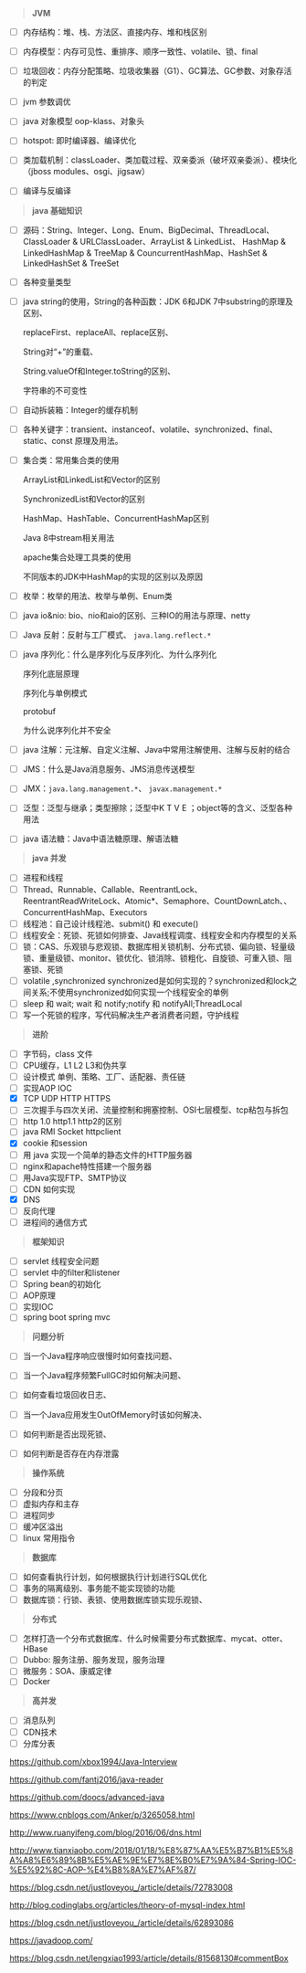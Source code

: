 > **JVM**

- [ ] 内存结构：堆、栈、方法区、直接内存、堆和栈区别

- [ ] 内存模型：内存可见性、重排序、顺序一致性、volatile、锁、final
- [ ] 垃圾回收：内存分配策略、垃圾收集器（G1）、GC算法、GC参数、对象存活的判定 
- [ ] jvm 参数调优
- [ ] java 对象模型 oop-klass、对象头
- [ ] hotspot: 即时编译器、编译优化
- [ ] 类加载机制：classLoader、类加载过程、双亲委派（破坏双亲委派）、模块化（jboss modules、osgi、jigsaw）
- [ ] 编译与反编译

> **java 基础知识**

- [ ] 源码：String、Integer、Long、Enum、BigDecimal、ThreadLocal、ClassLoader & URLClassLoader、ArrayList & LinkedList、 HashMap & LinkedHashMap & TreeMap & CouncurrentHashMap、HashSet & LinkedHashSet & TreeSet

- [ ] 各种变量类型

- [ ] java string的使用，String的各种函数：JDK 6和JDK 7中substring的原理及区别、

  replaceFirst、replaceAll、replace区别、

  String对“+”的重载、

  String.valueOf和Integer.toString的区别、

  字符串的不可变性

- [ ] 自动拆装箱：Integer的缓存机制

- [ ] 各种关键字：transient、instanceof、volatile、synchronized、final、static、const 原理及用法。

- [ ] 集合类：常用集合类的使用

  ArrayList和LinkedList和Vector的区别 

  SynchronizedList和Vector的区别

  HashMap、HashTable、ConcurrentHashMap区别

  Java 8中stream相关用法

  apache集合处理工具类的使用

  不同版本的JDK中HashMap的实现的区别以及原因

- [ ] 枚举：枚举的用法、枚举与单例、Enum类

- [ ] java io&nio: bio、nio和aio的区别、三种IO的用法与原理、netty

- [ ] Java 反射：反射与工厂模式、 `java.lang.reflect.*`

- [ ] java 序列化：什么是序列化与反序列化、为什么序列化

  序列化底层原理

  序列化与单例模式

  protobuf

  为什么说序列化并不安全

- [ ] java 注解：元注解、自定义注解、Java中常用注解使用、注解与反射的结合
- [ ] JMS：什么是Java消息服务、JMS消息传送模型
- [ ] JMX：`java.lang.management.*`、 `javax.management.*`
- [ ] 泛型：泛型与继承；类型擦除；泛型中K T V E  ；object等的含义、泛型各种用法
- [ ] java 语法糖：Java中语法糖原理、解语法糖

> **java  并发**

- [ ] 进程和线程
- [ ] Thread、Runnable、Callable、ReentrantLock、ReentrantReadWriteLock、Atomic*、Semaphore、CountDownLatch、、ConcurrentHashMap、Executors
- [ ] 线程池：自己设计线程池、submit() 和 execute()
- [ ] 线程安全：死锁、死锁如何排查、Java线程调度、线程安全和内存模型的关系
- [ ] 锁：CAS、乐观锁与悲观锁、数据库相关锁机制、分布式锁、偏向锁、轻量级锁、重量级锁、monitor、锁优化、锁消除、锁粗化、自旋锁、可重入锁、阻塞锁、死锁
- [ ] volatile ,synchronized synchronized是如何实现的？synchronized和lock之间关系;不使用synchronized如何实现一个线程安全的单例
- [ ] sleep 和 wait; wait 和 notify;notify 和 notifyAll;ThreadLocal
- [ ] 写一个死锁的程序，写代码解决生产者消费者问题，守护线程

> **进阶**

- [ ] 字节码，class 文件
- [ ] CPU缓存，L1 L2 L3和伪共享
- [ ] 设计模式 单例、策略、工厂、适配器、责任链
- [ ] 实现AOP  IOC
- [x] TCP UDP HTTP HTTPS
- [ ] 三次握手与四次关闭、流量控制和拥塞控制、OSI七层模型、tcp粘包与拆包
- [ ] http 1.0 http1.1 http2的区别
- [ ] java RMI Socket  httpclient
- [x] cookie 和session
- [ ] 用 java 实现一个简单的静态文件的HTTP服务器
- [ ] nginx和apache特性搭建一个服务器
- [ ] 用Java实现FTP、SMTP协议
- [ ] CDN 如何实现
- [x] DNS
- [ ] 反向代理
- [ ] 进程间的通信方式

> **框架知识**

- [ ] servlet  线程安全问题
- [ ] servlet 中的filter和listener
- [ ] Spring bean的初始化
- [ ] AOP原理
- [ ] 实现IOC
- [ ] spring boot spring mvc

> **问题分析**

- [ ] 当一个Java程序响应很慢时如何查找问题、

- [ ] 当一个Java程序频繁FullGC时如何解决问题、

- [ ] 如何查看垃圾回收日志、

- [ ] 当一个Java应用发生OutOfMemory时该如何解决、

- [ ] 如何判断是否出现死锁、

- [ ] 如何判断是否存在内存泄露

> **操作系统**

- [ ] 分段和分页
- [ ] 虚拟内存和主存
- [ ] 进程同步
- [ ] 缓冲区溢出
- [ ] linux 常用指令

> **数据库**

- [ ] 如何查看执行计划，如何根据执行计划进行SQL优化
- [ ] 事务的隔离级别、事务能不能实现锁的功能
- [ ] 数据库锁：行锁、表锁、使用数据库锁实现乐观锁、

> **分布式**

- [ ] 怎样打造一个分布式数据库、什么时候需要分布式数据库、mycat、otter、HBase
- [ ] Dubbo: 服务注册、服务发现，服务治理
- [ ] 微服务：SOA、康威定律
- [ ] Docker

> **高并发**

- [ ] 消息队列
- [ ] CDN技术
- [ ] 分库分表

https://github.com/xbox1994/Java-Interview

https://github.com/fantj2016/java-reader

https://github.com/doocs/advanced-java

https://www.cnblogs.com/Anker/p/3265058.html

http://www.ruanyifeng.com/blog/2016/06/dns.html

http://www.tianxiaobo.com/2018/01/18/%E8%87%AA%E5%B7%B1%E5%8A%A8%E6%89%8B%E5%AE%9E%E7%8E%B0%E7%9A%84-Spring-IOC-%E5%92%8C-AOP-%E4%B8%8A%E7%AF%87/

https://blog.csdn.net/justloveyou_/article/details/72783008

http://blog.codinglabs.org/articles/theory-of-mysql-index.html

https://blog.csdn.net/justloveyou_/article/details/62893086

https://javadoop.com/

https://blog.csdn.net/lengxiao1993/article/details/81568130#commentBox